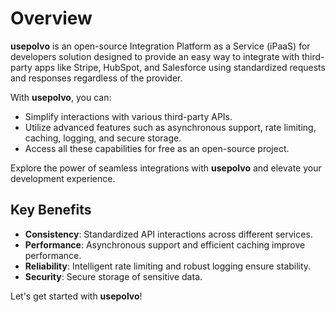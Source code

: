 # Overview

**usepolvo** is an open-source Integration Platform as a Service (iPaaS) for developers solution designed to provide an easy way to integrate with third-party apps like Stripe, HubSpot, and Salesforce using standardized requests and responses regardless of the provider.

With **usepolvo**, you can:

- Simplify interactions with various third-party APIs.
- Utilize advanced features such as asynchronous support, rate limiting, caching, logging, and secure storage.
- Access all these capabilities for free as an open-source project.

Explore the power of seamless integrations with **usepolvo** and elevate your development experience.

## Key Benefits

- **Consistency**: Standardized API interactions across different services.
- **Performance**: Asynchronous support and efficient caching improve performance.
- **Reliability**: Intelligent rate limiting and robust logging ensure stability.
- **Security**: Secure storage of sensitive data.

Let's get started with **usepolvo**!